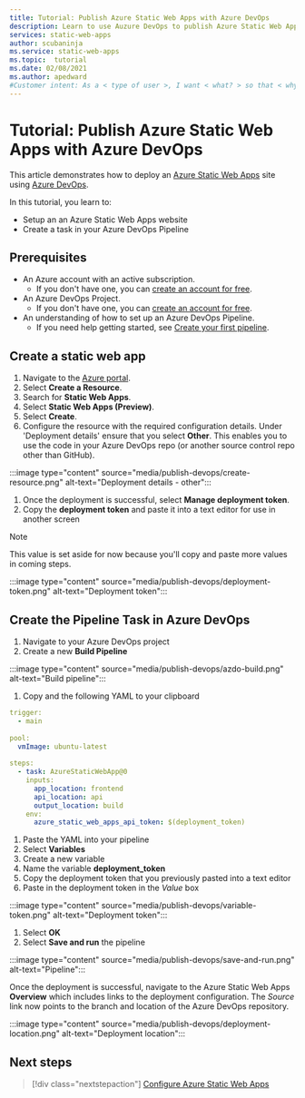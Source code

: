 ```yaml
---
title: Tutorial: Publish Azure Static Web Apps with Azure DevOps
description: Learn to use Auzure DevOps to publish Azure Static Web Apps
services: static-web-apps
author: scubaninja
ms.service: static-web-apps
ms.topic:  tutorial
ms.date: 02/08/2021
ms.author: apedward
#Customer intent: As a < type of user >, I want < what? > so that < why? >.
---
```


# Tutorial: Publish Azure Static Web Apps with Azure DevOps

This article demonstrates how to deploy an [Azure Static Web Apps](./overview.md) site using [Azure DevOps](https://dev.azure.com/).

In this tutorial, you learn to:

- Setup an an Azure Static Web Apps website
- Create a task in your Azure DevOps Pipeline

## Prerequisites

- An Azure account with an active subscription.
  - If you don't have one, you can [create an account for free](https://azure.microsoft.com/free/).
- An Azure DevOps Project.
  - If you don't have one, you can [create an account for free](https://azure.microsoft.com/pricing/details/devops/azure-devops-services/).
- An understanding of how to set up an Azure DevOps Pipeline.
  - If you need help getting started, see [Create your first pipeline](https://docs.microsoft.com/azure/devops/pipelines/create-first-pipeline?view=azure-devops).


## Create a static web app

1. Navigate to the [Azure portal](https://portal.azure.com).
1. Select **Create a Resource**.
1. Search for **Static Web Apps**.
1. Select **Static Web Apps (Preview)**.
1. Select **Create**.
1. Configure the resource with the required configuration details. Under 'Deployment details' ensure that you select **Other**. This enables you to use the code in your Azure DevOps repo (or another source control repo other than GitHub).

:::image type="content" source="media/publish-devops/create-resource.png" alt-text="Deployment details - other":::

1. Once the deployment is successful, select **Manage deployment token**.
1. Copy the **deployment token** and paste it into a text editor for use in another screen

> [!NOTE]
> This value is set aside for now because you'll copy and paste more values in coming steps.

:::image type="content" source="media/publish-devops/deployment-token.png" alt-text="Deployment token"::: 

## Create the Pipeline Task in Azure DevOps

1. Navigate to your Azure DevOps project
1. Create a new **Build Pipeline**

  :::image type="content" source="media/publish-devops/azdo-build.png" alt-text="Build pipeline"::: 

1. Copy and the following YAML to your clipboard

```YAML
trigger:​
  - main​
​
pool:​
  vmImage: ubuntu-latest​
​
steps:​
  - task: AzureStaticWebApp@0​
    inputs:​
      app_location: frontend ​
      api_location: api​
      output_location: build​
    env:​
      azure_static_web_apps_api_token: $(deployment_token)
   ```
1. Paste the YAML into your pipeline
1. Select **Variables**
1. Create a new variable
1. Name the variable **deployment_token**
1. Copy the deployment token that you previously pasted into a text editor
1. Paste in the deployment token in the _Value_ box

  :::image type="content" source="media/publish-devops/variable-token.png" alt-text="Deployment token":::

1. Select **OK**
1. Select **Save and run** the pipeline

  :::image type="content" source="media/publish-devops/save-and-run.png" alt-text="Pipeline":::
   
Once the deployment is successful, navigate to the Azure Static Web Apps **Overview** which includes links to the deployment configuration. The _Source_ link now points to the branch and location of the Azure DevOps repository.
   
:::image type="content" source="media/publish-devops/deployment-location.png" alt-text="Deployment location":::


## Next steps

> [!div class="nextstepaction"]
> [Configure Azure Static Web Apps](./configuration.md)
